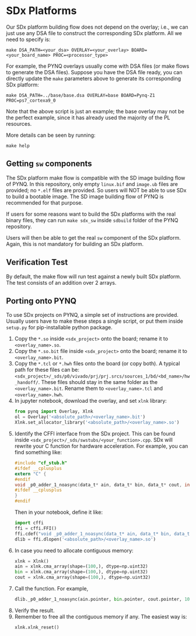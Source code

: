 # SDx Platforms

Our SDx platform building flow does not depend on the overlay; i.e., we can
just use any DSA file to construct the corresponding SDx platform.
All we need to specify is:
```shell
make DSA_PATH=<your_dsa> OVERLAY=<your_overlay> BOARD=<your_board_name> PROC=<processor_type>
```

For example, the PYNQ overlays usually come with DSA files (or make flows
to generate the DSA files). Suppose you have the DSA file ready, you can 
directly update the `make` parameters above to generate its corresponding 
SDx platform:
```shell
make DSA_PATH=../base/base.dsa OVERLAY=base BOARD=Pynq-Z1 PROC=ps7_cortexa9_0
```

Note that the above script is just an example; the base overlay may not be the 
perfect example, since it has already used the majority of the PL resources.

More details can be seen by running:
```shell
make help
```

## Getting `sw` components
The SDx platform make flow is compatible with the SD image building flow of
PYNQ. In this repository, only empty `linux.bif` and `image.ub` files are 
provided; no `*.elf` files are provided.
So users will NOT be able to use SDx to build a bootable image. 
The SD image building flow of PYNQ is recommended for that purpose.

If users for some reasons want to build the SDx platforms with the 
real binary files, they can run `make sdx_sw` inside `sdbuild` 
folder of the PYNQ repository.

Users will then be able to get the real `sw` component of the SDx 
platform. Again, this is not mandatory for building an SDx platform.


## Verification Test

By default, the make flow will run test against a newly built SDx platform.
The test consists of an addition over 2 arrays.

## Porting onto PYNQ

To use SDx projects on PYNQ, a simple set of instructions are provided.
Usually users have to make these steps a single script, or put them inside 
`setup.py` for pip-installable python package.

1. Copy the `*.so` inside `<sdx_project>` onto the board; 
   rename it to `<overlay_name>.so`.
2. Copy the `*.so.bit` file inside `<sdx_project>` onto the board; 
   rename it to `<overlay_name>.bit`.
3. Copy the `*.tcl` or `*.hwh` files onto the board (or copy both). 
   A typical path for these files can be:
   `<sdx_project>/_sds/p0/vivado/prj/prj.srcs/sources_1/bd/<bd_name>/hw_handoff/`.
   These files should stay in the same folder as the `<overlay_name>.bit`. 
   Rename them to `<overlay_name>.tcl` and `<overlay_name>.hwh`.
4. In jupyter notebook, download the overlay, and set `xlnk` library:
   ```python
   from pynq import Overlay, Xlnk
   ol = Overlay('<absolute_path>/<overlay_name>.bit')
   Xlnk.set_allocator_library('<absolute_path>/<overlay_name>.so')
   ```
5. Identify the CFFI interface from the SDx project. This can be found inside
   `<sdx_project>/_sds/swstubs/<your_function>.cpp`. SDx will rewrite your
   C function for hardware acceleration. For example, you can find something 
   like:
   ```c
   #include "cf_stub.h"
   #ifdef __cplusplus
   extern "C" {
   #endif
   void _p0_adder_1_noasync(data_t* ain, data_t* bin, data_t* cout, int N);
   #ifdef __cplusplus
   }
   #endif
   ```
   Then in your notebook, define it like:
   ```python
   import cffi
   ffi = cffi.FFI()
   ffi.cdef("void _p0_adder_1_noasync(data_t* ain, data_t* bin, data_t* cout, int N);")
   dlib = ffi.dlopen('<absolute_path>/<overlay_name>.so')
   ```
6. In case you need to allocate contiguous memory:
   ```python
   xlnk = Xlnk()
   ain = xlnk.cma_array(shape=(100,), dtype=np.uint32)
   bin = xlnk.cma_array(shape=(100,), dtype=np.uint32)
   cout = xlnk.cma_array(shape=(100,), dtype=np.uint32)
   ```
7. Call the function. For example,
   ```python
   dlib._p0_adder_1_noasync(ain.pointer, bin.pointer, cout.pointer, 100)
   ```
8. Verify the result.
9. Remember to free all the contiguous memory if any. The easiest way is:
   ```python
   xlnk.xlnk_reset()
   ```
